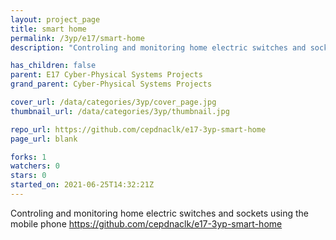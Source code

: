 ```yaml
---
layout: project_page
title: smart home
permalink: /3yp/e17/smart-home
description: "Controling and monitoring home electric switches and sockets using the mobile phone  https://github.com/cepdnaclk/e17-3yp-smart-home"

has_children: false
parent: E17 Cyber-Physical Systems Projects
grand_parent: Cyber-Physical Systems Projects

cover_url: /data/categories/3yp/cover_page.jpg
thumbnail_url: /data/categories/3yp/thumbnail.jpg

repo_url: https://github.com/cepdnaclk/e17-3yp-smart-home
page_url: blank

forks: 1
watchers: 0
stars: 0
started_on: 2021-06-25T14:32:21Z
---
```

Controling and monitoring home electric switches and sockets using the mobile phone  https://github.com/cepdnaclk/e17-3yp-smart-home

